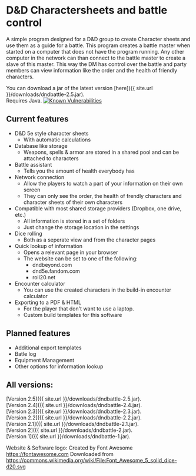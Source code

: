 # D&D Charactersheets and battle control
A simple program designed for a D&amp;D group to create Character sheets and use them as a guide for a battle. This program creates a battle master when started on a computer that does not have the program running. Any other computer in the network can than connect to the battle master to create a slave of this master. This way the DM has control over the battle and party members can view information like the order and the health of friendly characters.

You can download a jar of the latest version [here]({{ site.url }}/downloads/dndbattle-2.5.jar).  
Requires Java.
[![Known Vulnerabilities](https://snyk.io/test/github/WouterVerleur/D-D-Charactersheets-and-battle-control/badge.svg?targetFile=pom.xml)](https://snyk.io/test/github/WouterVerleur/D-D-Charactersheets-and-battle-control?targetFile=pom.xml)

## Current features
* D&D 5e style character sheets
  * With automatic calculations
* Database like storage
  * Weapons, spells & armor are stored in a shared pool and can be attached to characters
* Battle assistant
  * Tells you the amount of health everybody has
* Network connection
  * Allow the players to watch a part of your information on their own screen
  * They can only see the order, the health of frendly characters and character sheets of their own characters
* Compatible with most shared storage providers (Dropbox, one drive, etc.)
  * All information is stored in a set of folders
  * Just change the storage location in the settings
* Dice rolling
  * Both as a seperate view and from the character pages
* Quick lookup of information
  * Opens a relevant page in your browser
  * The website can be set to one of the following:
    * dndbeyond.com
	* dnd5e.fandom.com
	* roll20.net
* Encounter calculator
  * You can use the created characters in the build-in encounter calculator
* Exporting to a PDF & HTML
  * For the player that don't want to use a laptop.
  * Custom build templates for this software

## Planned features
* Additional export templates
* Batle log
* Equipment Management
* Other options for information lookup

## All versions:
[Version 2.5]({{ site.url }}/downloads/dndbattle-2.5.jar).  
[Version 2.4]({{ site.url }}/downloads/dndbattle-2.4.jar).  
[Version 2.3]({{ site.url }}/downloads/dndbattle-2.3.jar).  
[Version 2.2]({{ site.url }}/downloads/dndbattle-2.2.jar).  
[Version 2.1]({{ site.url }}/downloads/dndbattle-2.1.jar).  
[Version 2]({{ site.url }}/downloads/dndbattle-2.jar).  
[Version 1]({{ site.url }}/downloads/dndbattle-1.jar).

Website & Software logo:
Created by Font Awesome https://fontawesome.com
Downloaded from https://commons.wikimedia.org/wiki/File:Font_Awesome_5_solid_dice-d20.svg
